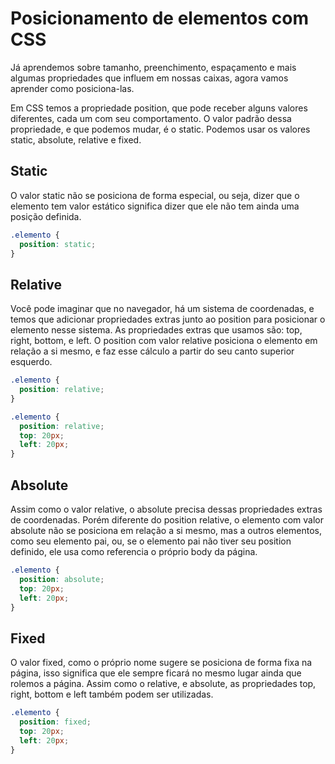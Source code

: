 # Posicionamento de elementos com CSS

Já aprendemos sobre tamanho, preenchimento, espaçamento e mais algumas propriedades que influem em nossas caixas, agora vamos aprender como posiciona-las.

Em CSS temos a propriedade position, que pode receber alguns valores diferentes, cada um com seu comportamento. O valor padrão dessa propriedade, e que podemos mudar, é o static. Podemos usar os valores static, absolute, relative e fixed.

## Static

O valor static não se posiciona de forma especial, ou seja, dizer que o elemento tem valor estático significa dizer que ele não tem ainda uma posição definida. 

```css
.elemento {
  position: static;
}
```
## Relative

Você pode imaginar que no navegador, há um sistema de coordenadas, e temos que adicionar propriedades extras junto ao position para posicionar o elemento nesse sistema. As propriedades extras que usamos são: top, right, bottom, e left. O position com valor relative posiciona o elemento em relação a si mesmo, e faz esse cálculo a partir do seu canto superior esquerdo.

```css
.elemento {
  position: relative;
}
```
```css
.elemento {
  position: relative;
  top: 20px;
  left: 20px;
}
```

## Absolute

Assim como o valor relative, o absolute precisa dessas propriedades extras de coordenadas. Porém diferente do position relative, o elemento com valor absolute não se posiciona em relação a si mesmo, mas a outros elementos, como seu elemento pai, ou, se o elemento pai não tiver seu position definido, ele usa como referencia o próprio body da página.
```css
.elemento {
  position: absolute;
  top: 20px;
  left: 20px;
}
```
## Fixed

O valor fixed, como o próprio nome sugere se posiciona de forma fixa na página, isso significa que ele sempre ficará no mesmo lugar ainda que rolemos a página. Assim como o relative, e absolute, as propriedades top, right, bottom e left também podem ser utilizadas.
```css
.elemento {
  position: fixed;
  top: 20px;
  left: 20px;
}
```